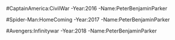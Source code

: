 #CaptainAmerica:CivilWar
-Year:2016
-Name:PeterBenjaminParker

#Spider-Man:HomeComing
-Year:2017
-Name:PeterBenjaminParker

#Avengers:Infinitywar
-Year:2018
-Name:PeterBenjaminParker
